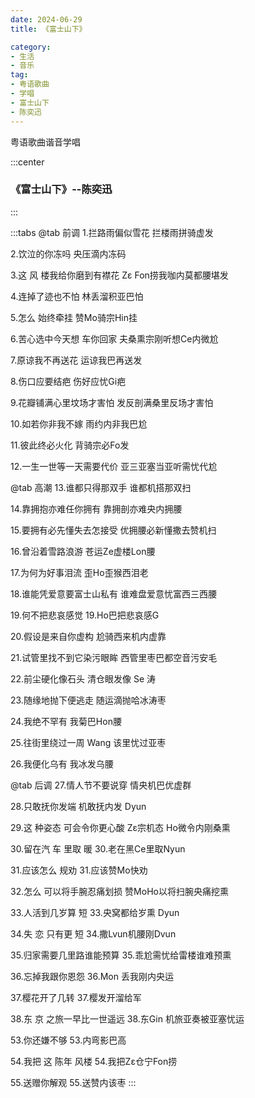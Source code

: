 ```yaml
---
date: 2024-06-29
title: 《富士山下》

category: 
- 生活
- 音乐
tag:
- 粤语歌曲
- 学唱
- 富士山下
- 陈奕迅
---
```

粤语歌曲谐音学唱
<!-- more -->




:::center
### 《富士山下》--陈奕迅
:::

:::tabs
@tab 前调
1.拦路雨偏似雪花
拦楼雨拼骑虚发

2.饮泣的你冻吗
央压滴内冻码

3.这 风 楼我给你磨到有襟花
Zε Fon捞我咖内莫都腰堪发

4.连掉了迹也不怕
林丢溜积亚巴怕

5.怎么 始终牵挂
赞Mo骑宗Hin挂

6.苦心选中今天想 车你回家
夫桑熏宗刚听想Ce内微尬

7.原谅我不再送花
运谅我巴再送发

8.伤口应要结疤
伤好应忧Gi疤

9.花瓣铺满心里坟场才害怕
发反剖满桑里反场才害怕

10.如若你非我不嫁
雨约内非我巴尬

11.彼此终必火化
背骑宗必Fo发

12.一生一世等一天需要代价
亚三亚塞当亚听需忧代尬

@tab 高潮
13.谁都只得那双手
谁都机搭那双扫

14.靠拥抱亦难任你拥有
靠拥剖亦难央内拥腰

15.要拥有必先懂失去怎接受
优拥腰必新懂撒去赞机扫

16.曾沿着雪路浪游
苍运Ze虚楼Lon腰

17.为何为好事泪流
歪Ho歪猴西泪老

18.谁能凭爱意要富士山私有
谁难盘爱意忧富西三西腰

19.何不把悲哀感觉
19.Ho巴把悲哀感G

20.假设是来自你虚构
尬骑西来机内虚靠

21.试管里找不到它染污眼眸
西管里枣巴都空音污安毛

22.前尘硬化像石头
清仓眼发像 Se 涛

23.随缘地抛下便逃走
随运滴抛哈冰涛枣

24.我绝不罕有
我菊巴Hon腰

25.往街里绕过一周
Wang 该里忧过亚枣

26.我便化乌有
我冰发乌腰

@tab 后调
27.情人节不要说穿
情央机巴优虚群

28.只敢抚你发端
机敢抚内发 Dyun

29.这 种姿态 可会令你更心酸
Zε宗机态 Ho微令内刚桑熏

30.留在汽 车 里取 暖
30.老在黑Ce里取Nyun

31.应该怎么 规劝
31.应该赞Mo快劝

32.怎么 可以将手腕忍痛划损
赞MoHo以将扫腕央痛挖熏

33.人活到几岁算 短
33.央窝都给岁熏 Dyun

34.失 恋 只有更 短
34.撒Lvun机腰刚Dvun 

35.归家需要几里路谁能预算
35.乖尬需忧给雷楼谁难预熏

36.忘掉我跟你恩怨
36.Mon 丢我刚内央运

37.樱花开了几转
37.樱发开溜给军

38.东 京 之旅一早比一世遥远
38.东Gin 机旅亚奏被亚塞忧运

53.你还嫌不够
53.内弯影巴高

54.我把 这 陈年 风楼
54.我把Zε仓宁Fon捞

55.送赠你解观
55.送赞内该枣
:::
